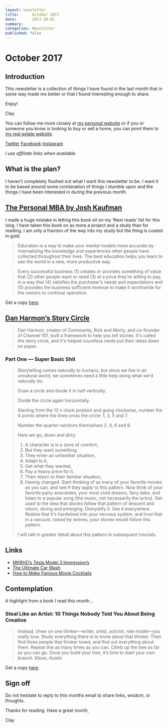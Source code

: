 ```yaml
---
layout: newsletter
title:      October 2017
date:       2017-10-01
summary:    
categories: Newsletter
published: false
---
```


# October 2017

## Introduction

This newsletter is a collection of things I have found in the last month that in some way made me better or that I found interesting enough to share.

Enjoy!

Clay

You can follow me more closely at [my personal website](http://claycarson.net "Personal Website") or if you or someone you know is looking to buy or sell a home, you can point them to [my real estate website](http://claycarson.com "Business Website ").

[Twitter](http://twitter.com/claycarson "Twitter")
[Facebook](http://facebook.com/claycarson "Facebook")
[Instagram](http://instagram.com/claycarson "Instagram")

*I use affiliate links when available.*


## What is the plan?

I haven’t completely flushed out what I want this newsletter to be. I want it to be based around some combination of things I stumble upon and the things I have been interested in during the previous month.

## [The Personal MBA by Josh Kaufman](http://personalmba.com "Personal MBA")

I made a huge mistake in letting this book sit on my ‘Next reads’ list for this long. I have taken this book on as more a project and a study than for reading. I am only a fraction of the way into my study but the thing is coated in gold.

> Education is a way to make your mental models more accurate by internalizing the knowledge and experiences other people have collected throughout their lives. The best education helps you learn to see the world in a new, more productive way.

> Every successful business (1) creates or provides something of value that (2) other people want or need (3) at a price they’re willing to pay, in a way that (4) satisfies the purchaser’s needs and expectations and (5) provides the business sufficient revenue to make it worthwhile for the owners to continue operation. 

Get a copy [here](amazon.com "here").

## [Dan Harmon’s Story Circle](http://patricklickman.com/storycircle/1/ "Dan Harmon’s Story Circle")

> Dan Harmon, creator of Community, Rick and Morty, and co-founder of Channel 101, built a framework to help you tell stories. It's called the story circle, and it's helped countless nerds put their ideas down on paper.

### Part One — Super Basic Shit

> Storytelling comes naturally to humans, but since we live in an unnatural world, we sometimes need a little help doing what we'd naturally do.
> 
> Draw a circle and divide it in half vertically.
> 
> Divide the circle again horizontally.
> 
> Starting from the 12 o clock position and going clockwise, number the 4 points where the lines cross the circle: 1, 3, 5 and 7.
> 
> Number the quarter-sections themselves 2, 4, 6 and 8.
> 
> Here we go, down and dirty:
> 
> 1. A character is in a zone of comfort,
> 2. But they want something.
> 3. They enter an unfamiliar situation,
> 4. Adapt to it,
> 5. Get what they wanted,
> 6. Pay a heavy price for it,
> 7. Then return to their familiar situation,
> 8. Having changed.
> Start thinking of as many of your favorite movies as you can, and see if they apply to this pattern. Now think of your favorite party anecdotes, your most vivid dreams, fairy tales, and listen to a popular song (the music, not necessarily the lyrics). Get used to the idea that stories follow that pattern of descent and return, diving and emerging. Demystify it. See it everywhere. Realize that it's hardwired into your nervous system, and trust that in a vacuum, raised by wolves, your stories would follow this pattern.
> 
> I will talk in greater detail about this pattern in subsequent tutorials.

## Links

- [MKBHD’s Tesla Model 3 Impression’s](https://m.youtube.com/watch?feature=youtu.be&v=MgzwBW_LPdE "MKBHD’s Tesla Model 3 Impression’s")
- [The Ultimate Car Wash](https://m.youtube.com/watch?v=ITXtCS9Jf2Q "The Ultimate Car Wash")
- [How to Make Famous Movie Cocktails](https://youtu.be/v5tJBLfeurU "Binging with Babish: Cocktail Special")

## Contemplation

A highlight from a book I read this month...

### Steal Like an Artist: 10 Things Nobody Told You About Being Creative

> Instead, chew on one thinker—writer, artist, activist, role model—you really love. Study everything there is to know about that thinker. Then find three people that thinker loved, and find out everything about them. Repeat this as many times as you can. Climb up the tree as far as you can go. Once you build your tree, it’s time to start your own branch. 
> *Kleon, Austin*

Get a copy [here](amazon.com "Steal Like an Artist").

## Sign off

Do not hesitate to reply to this months email to share links, wisdom, or thoughts.

Thanks for reading. Have a great month,

Clay